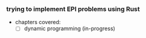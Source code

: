 ### trying to implement EPI problems using Rust

- chapters covered:
    - [ ] dynamic programming (in-progress)
